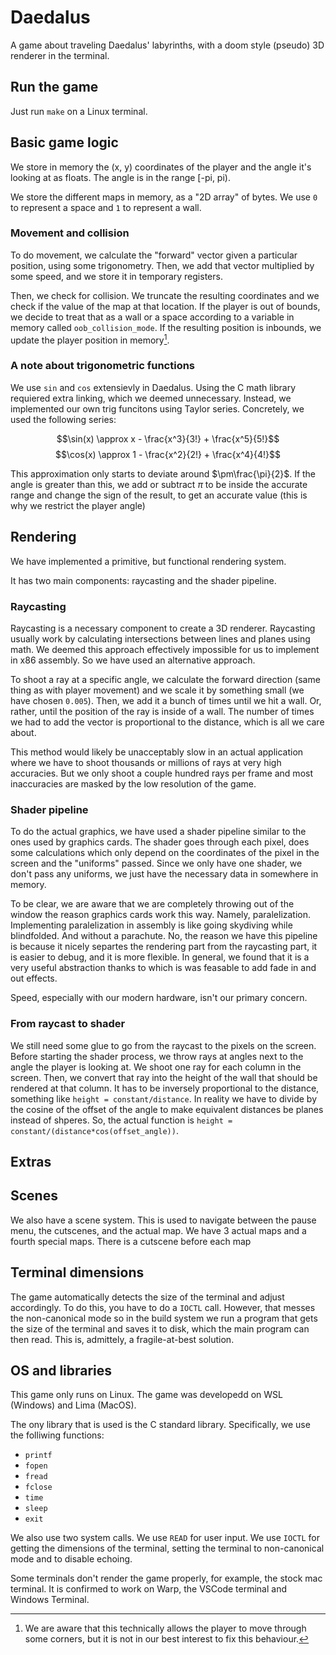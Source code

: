 # Daedalus

A game about traveling Daedalus' labyrinths, with a doom style (pseudo) 3D renderer in the terminal. 

## Run the game

Just run `make` on a Linux terminal.

## Basic game logic

We store in memory the (x, y) coordinates of the player and the angle it's looking at as floats. The angle is in the range [-pi, pi).

We store the different maps in memory, as a "2D array" of bytes. We use `0` to represent a space and `1` to represent a wall.

### Movement and collision

To do movement, we calculate the "forward" vector given a particular position, using some trigonometry. Then, we add that vector multiplied by some speed, and we store it in temporary registers.

Then, we check for collision. We truncate the resulting coordinates and we check if the value of the map at that location. If the player is out of bounds, we decide to treat that as a wall or a space according to a variable in memory called `oob_collision_mode`. If the resulting position is inbounds, we update the player position in memory[^1].

[^1]: We are aware that this technically allows the player to move through some corners, but it is not in our best interest to fix this behaviour. 

### A note about trigonometric functions

We use `sin` and `cos` extensievly in Daedalus. Using the C math library requiered extra linking, which we deemed unnecessary. Instead, we implemented our own trig funcitons using Taylor series. Concretely, we used the following series: 

$$\sin(x) \approx x - \frac{x^3}{3!} + \frac{x^5}{5!}$$
$$\cos(x) \approx 1 - \frac{x^2}{2!} + \frac{x^4}{4!}$$

This approximation only starts to deviate around $\pm\frac{\pi}{2}$. If the angle is greater than this, we add or subtract $\pi$ to be inside the accurate range and change the sign of the result, to get an accurate value (this is why we restrict the player angle)

## Rendering

We have implemented a primitive, but functional rendering system. 

It has two main components: raycasting and the shader pipeline.

### Raycasting

Raycasting is a necessary component to create a 3D renderer. Raycasting usually work by calculating intersections between lines and planes using math. We deemed this approach effectively impossible for us to implement in x86 assembly. So we have used an alternative approach.

To shoot a ray at a specific angle, we calculate the forward direction (same thing as with player movement) and we scale it by something small (we have chosen `0.005`). Then, we add it a bunch of times until we hit a wall. Or, rather, until the position of the ray is inside of a wall. The number of times we had to add the vector is proportional to the distance, which is all we care about. 

This method would likely be unacceptably slow in an actual application where we have to shoot thousands or millions of rays at very high accuracies. But we only shoot a couple hundred rays per frame and most inaccuracies are masked by the low resolution of the game. 

### Shader pipeline

To do the actual graphics, we have used a shader pipeline similar to the ones used by graphics cards. The shader goes through each pixel, does some calculations which only depend on the coordinates of the pixel in the screen and the "uniforms" passed. Since we only have one shader, we don't pass any uniforms, we just have the necessary data in somewhere in memory. 

To be clear, we are aware that we are completely throwing out of the window the reason graphics cards work this way. Namely, paralelization. Implementing paralelization in assembly is like going skydiving while blindfolded. And without a parachute. No, the reason we have this pipeline is because it nicely separtes the rendering part from the raycasting part, it is easier to debug, and it is more flexible. In general, we found that it is a very useful abstraction thanks to which is was feasable to add fade in and out effects. 

Speed, especially with our modern hardware, isn't our primary concern. 

### From raycast to shader

We still need some glue to go from the raycast to the pixels on the screen. Before starting the shader process, we throw rays at angles next to the angle the player is looking at. We shoot one ray for each column in the screen. Then, we convert that ray into the height of the wall that should be rendered at that column. It has to be inversely proportional to the distance, something like `height = constant/distance`. In reality we have to divide by the cosine of the offset of the angle to make equivalent distances be planes instead of shperes. So, the actual function is `height = constant/(distance*cos(offset_angle))`.

## Extras

## Scenes

We also have a scene system. This is used to navigate between the pause menu, the cutscenes, and the actual map. We have 3 actual maps and a fourth special maps. There is a cutscene before each map

## Terminal dimensions

The game automatically detects the size of the terminal and adjust accordingly. To do this, you have to do a `IOCTL` call. However, that messes the non-canonical mode so in the build system we run a program that gets the size of the terminal and saves it to disk, which the main program can then read. This is, admittely, a fragile-at-best solution. 

## OS and libraries

This game only runs on Linux. The game was developedd on WSL (Windows) and Lima (MacOS).

The ony library that is used is the C standard library. Specifically, we use the folliwing functions:
- `printf`
- `fopen`
- `fread`
- `fclose`
- `time`
- `sleep`
- `exit`

We also use two system calls. We use `READ` for user input. We use `IOCTL` for getting the dimensions of the terminal, setting the terminal to non-canonical mode and to disable echoing. 

Some terminals don't render the game properly, for example, the stock mac terminal. It is confirmed to work on Warp, the VSCode terminal and Windows Terminal.